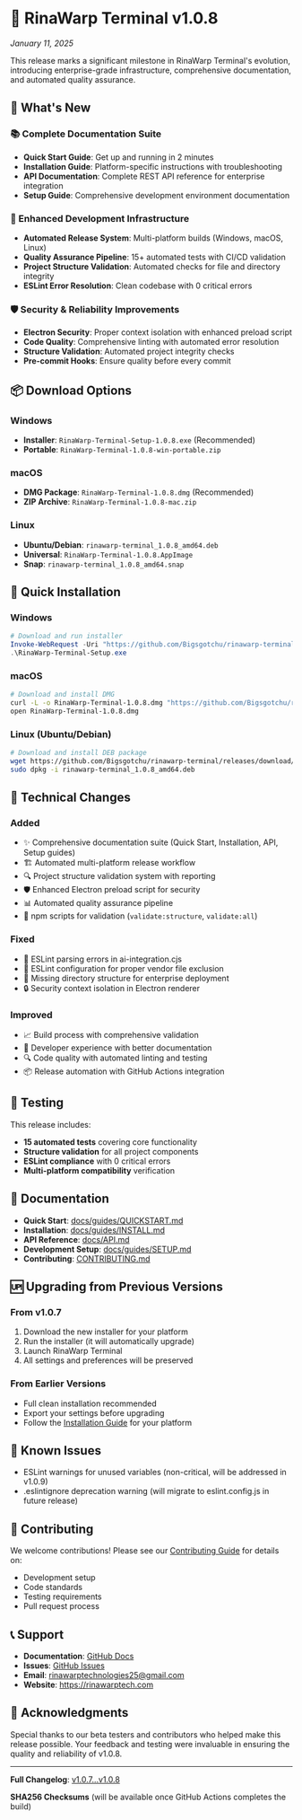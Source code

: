 # 🚀 RinaWarp Terminal v1.0.8

*January 11, 2025*

This release marks a significant milestone in RinaWarp Terminal's evolution, introducing enterprise-grade infrastructure, comprehensive documentation, and automated quality assurance.

## 🎯 What's New

### 📚 Complete Documentation Suite
- **Quick Start Guide**: Get up and running in 2 minutes
- **Installation Guide**: Platform-specific instructions with troubleshooting
- **API Documentation**: Complete REST API reference for enterprise integration
- **Setup Guide**: Comprehensive development environment documentation

### 🔧 Enhanced Development Infrastructure
- **Automated Release System**: Multi-platform builds (Windows, macOS, Linux)
- **Quality Assurance Pipeline**: 15+ automated tests with CI/CD validation
- **Project Structure Validation**: Automated checks for file and directory integrity
- **ESLint Error Resolution**: Clean codebase with 0 critical errors

### 🛡️ Security & Reliability Improvements
- **Electron Security**: Proper context isolation with enhanced preload script
- **Code Quality**: Comprehensive linting with automated error resolution
- **Structure Validation**: Automated project integrity checks
- **Pre-commit Hooks**: Ensure quality before every commit

## 📦 Download Options

### Windows
- **Installer**: `RinaWarp-Terminal-Setup-1.0.8.exe` (Recommended)
- **Portable**: `RinaWarp-Terminal-1.0.8-win-portable.zip`

### macOS
- **DMG Package**: `RinaWarp-Terminal-1.0.8.dmg` (Recommended)
- **ZIP Archive**: `RinaWarp-Terminal-1.0.8-mac.zip`

### Linux
- **Ubuntu/Debian**: `rinawarp-terminal_1.0.8_amd64.deb`
- **Universal**: `RinaWarp-Terminal-1.0.8.AppImage`
- **Snap**: `rinawarp-terminal_1.0.8_amd64.snap`

## 🚀 Quick Installation

### Windows
```powershell
# Download and run installer
Invoke-WebRequest -Uri "https://github.com/Bigsgotchu/rinawarp-terminal/releases/download/v1.0.8/RinaWarp-Terminal-Setup-1.0.8.exe" -OutFile "RinaWarp-Terminal-Setup.exe"
.\RinaWarp-Terminal-Setup.exe
```

### macOS
```bash
# Download and install DMG
curl -L -o RinaWarp-Terminal-1.0.8.dmg "https://github.com/Bigsgotchu/rinawarp-terminal/releases/download/v1.0.8/RinaWarp-Terminal-1.0.8.dmg"
open RinaWarp-Terminal-1.0.8.dmg
```

### Linux (Ubuntu/Debian)
```bash
# Download and install DEB package
wget https://github.com/Bigsgotchu/rinawarp-terminal/releases/download/v1.0.8/rinawarp-terminal_1.0.8_amd64.deb
sudo dpkg -i rinawarp-terminal_1.0.8_amd64.deb
```

## 🔧 Technical Changes

### Added
- ✨ Comprehensive documentation suite (Quick Start, Installation, API, Setup guides)
- 🏗️ Automated multi-platform release workflow
- 🔍 Project structure validation system with reporting
- 🛡️ Enhanced Electron preload script for security
- 📊 Automated quality assurance pipeline
- 🔧 npm scripts for validation (`validate:structure`, `validate:all`)

### Fixed
- 🐛 ESLint parsing errors in ai-integration.cjs
- 🔧 ESLint configuration for proper vendor file exclusion
- 📁 Missing directory structure for enterprise deployment
- 🔒 Security context isolation in Electron renderer

### Improved
- 📈 Build process with comprehensive validation
- 🎯 Developer experience with better documentation
- 🔍 Code quality with automated linting and testing
- 📦 Release automation with GitHub Actions integration

## 🧪 Testing

This release includes:
- **15 automated tests** covering core functionality
- **Structure validation** for all project components
- **ESLint compliance** with 0 critical errors
- **Multi-platform compatibility** verification

## 📖 Documentation

- **Quick Start**: [docs/guides/QUICKSTART.md](docs/guides/QUICKSTART.md)
- **Installation**: [docs/guides/INSTALL.md](docs/guides/INSTALL.md)
- **API Reference**: [docs/API.md](docs/API.md)
- **Development Setup**: [docs/guides/SETUP.md](docs/guides/SETUP.md)
- **Contributing**: [CONTRIBUTING.md](CONTRIBUTING.md)

## 🆙 Upgrading from Previous Versions

### From v1.0.7
1. Download the new installer for your platform
2. Run the installer (it will automatically upgrade)
3. Launch RinaWarp Terminal
4. All settings and preferences will be preserved

### From Earlier Versions
- Full clean installation recommended
- Export your settings before upgrading
- Follow the [Installation Guide](docs/guides/INSTALL.md) for your platform

## 🐛 Known Issues

- ESLint warnings for unused variables (non-critical, will be addressed in v1.0.9)
- .eslintignore deprecation warning (will migrate to eslint.config.js in future release)

## 🤝 Contributing

We welcome contributions! Please see our [Contributing Guide](CONTRIBUTING.md) for details on:
- Development setup
- Code standards
- Testing requirements
- Pull request process

## 📞 Support

- **Documentation**: [GitHub Docs](https://github.com/Bigsgotchu/rinawarp-terminal/tree/main/docs)
- **Issues**: [GitHub Issues](https://github.com/Bigsgotchu/rinawarp-terminal/issues)
- **Email**: rinawarptechnologies25@gmail.com
- **Website**: https://rinawarptech.com

## 🙏 Acknowledgments

Special thanks to our beta testers and contributors who helped make this release possible. Your feedback and testing were invaluable in ensuring the quality and reliability of v1.0.8.

---

**Full Changelog**: [v1.0.7...v1.0.8](https://github.com/Bigsgotchu/rinawarp-terminal/compare/v1.0.7...v1.0.8)

**SHA256 Checksums** (will be available once GitHub Actions completes the build)
